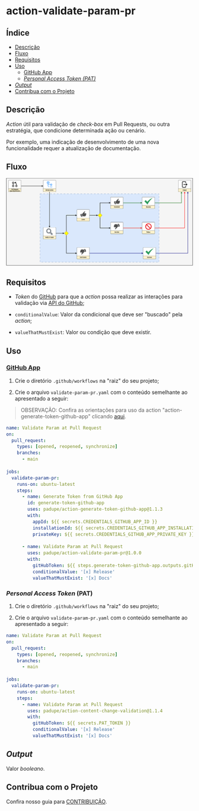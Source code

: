 # action-validate-param-pr

## Índice

- [Descrição](#descrição)
- [Fluxo](#fluxo)
- [Requisitos](#requisitos)
- [Uso](#uso)
  - [GitHub App](#github-app)
  - [_Personal Access Token (PAT)_](#personal-access-token-pat)
- [_Output_](#output)
- [Contribua com o Projeto](#contribua-com-o-projeto)

## Descrição

_Action_ útil para validação de _check-box_ em Pull Requests, ou outra estratégia, que condicione determinada ação ou cenário.

Por exemplo, uma indicação de desenvolvimento de uma nova funcionalidade requer a atualização de documentação.

## Fluxo

![Fluxo](./assets/action-validate-param-pr.png)

## Requisitos

- _Token_ do [GitHub](https://github.com/) para que a _action_ possa realizar as interações para validação via [API do GitHub](https://docs.github.com/pt/rest?apiVersion=2022-11-28);

- `conditionalValue`: Valor da condicional que deve ser "buscado" pela _action_;

- `valueThatMustExist`: Valor ou condição que deve existir.

## Uso

### [GitHub App](https://docs.github.com/pt/apps)

1. Crie o diretório `.github/workflows` na "raiz" do seu projeto;

2. Crie o arquivo `validate-param-pr.yaml` com o conteúdo semelhante ao apresentado a seguir:

> OBSERVAÇÃO: Confira as orientações para uso da action "action-generate-token-github-app" clicando [aqui](https://github.com/padupe/action-generate-token-github-app/blob/master/docs/README.pt-BR.md#requisitos).

```yaml
name: Validate Param at Pull Request
on:
  pull_request:
    types: [opened, reopened, synchronize]
    branches:
      - main

jobs:
  validate-param-pr:
    runs-on: ubuntu-latest
    steps:
      - name: Generate Token from GitHub App
        id: generate-token-github-app
        uses: padupe/action-generate-token-github-app@1.1.3
        with:
          appId: ${{ secrets.CREDENTIALS_GITHUB_APP_ID }}
          installationId: ${{ secrets.CREDENTIALS_GITHUB_APP_INSTALLATION_ID }}
          privateKey: ${{ secrets.CREDENTIALS_GITHUB_APP_PRIVATE_KEY }}

      - name: Validate Param at Pull Request
        uses: padupe/action-validate-param-pr@1.0.0
        with:
          gitHubToken: ${{ steps.generate-token-github-app.outputs.gitHubToken }}
          conditionalValue: '[x] Release'
          valueThatMustExist: '[x] Docs'
```

### _Personal Access Token_ (PAT)

1. Crie o diretório `.github/workflows` na "raiz" do seu projeto;

2. Crie o arquivo `validate-param-pr.yaml` com o conteúdo semelhante ao apresentado a seguir:

```yaml
name: Validate Param at Pull Request
on:
  pull_request:
    types: [opened, reopened, synchronize]
    branches:
      - main

jobs:
  validate-param-pr:
    runs-on: ubuntu-latest
    steps:
      - name: Validate Param at Pull Request
        uses: padupe/action-content-change-validation@1.1.4
        with:
          gitHubToken: ${{ secrets.PAT_TOKEN }}
          conditionalValue: '[x] Release'
          valueThatMustExist: '[x] Docs'
```

## _Output_

Valor _booleano_.

## Contribua com o Projeto

Confira nosso guia para [CONTRIBUIÇÃO](./CONTRIBUTING.pt-BR.md).
